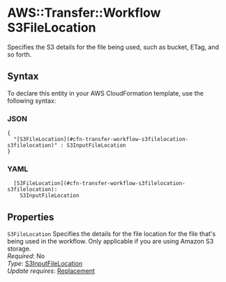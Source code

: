 # AWS::Transfer::Workflow S3FileLocation<a name="aws-properties-transfer-workflow-s3filelocation"></a>

Specifies the S3 details for the file being used, such as bucket, ETag, and so forth\.

## Syntax<a name="aws-properties-transfer-workflow-s3filelocation-syntax"></a>

To declare this entity in your AWS CloudFormation template, use the following syntax:

### JSON<a name="aws-properties-transfer-workflow-s3filelocation-syntax.json"></a>

```
{
  "[S3FileLocation](#cfn-transfer-workflow-s3filelocation-s3filelocation)" : S3InputFileLocation
}
```

### YAML<a name="aws-properties-transfer-workflow-s3filelocation-syntax.yaml"></a>

```
  [S3FileLocation](#cfn-transfer-workflow-s3filelocation-s3filelocation): 
    S3InputFileLocation
```

## Properties<a name="aws-properties-transfer-workflow-s3filelocation-properties"></a>

`S3FileLocation`  <a name="cfn-transfer-workflow-s3filelocation-s3filelocation"></a>
Specifies the details for the file location for the file that's being used in the workflow\. Only applicable if you are using Amazon S3 storage\.  
*Required*: No  
*Type*: [S3InputFileLocation](aws-properties-transfer-workflow-s3inputfilelocation.md)  
*Update requires*: [Replacement](https://docs.aws.amazon.com/AWSCloudFormation/latest/UserGuide/using-cfn-updating-stacks-update-behaviors.html#update-replacement)